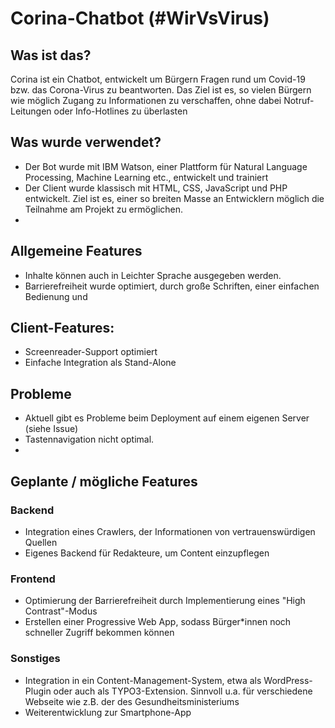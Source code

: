 # Corina-Chatbot (#WirVsVirus)

## Was ist das? 
Corina ist ein Chatbot, entwickelt um Bürgern Fragen rund um Covid-19 bzw. das Corona-Virus zu beantworten. Das Ziel ist es, 
so vielen Bürgern wie möglich Zugang zu Informationen zu verschaffen, ohne dabei Notruf-Leitungen oder Info-Hotlines zu
überlasten

## Was wurde verwendet? 

* Der Bot wurde mit IBM Watson, einer Plattform für Natural Language Processing, Machine Learning etc., entwickelt und trainiert
* Der Client wurde klassisch mit HTML, CSS, JavaScript und PHP entwickelt. Ziel ist es, einer so breiten Masse an Entwicklern
  möglich die Teilnahme am Projekt zu ermöglichen. 
*

## Allgemeine Features
* Inhalte können auch in Leichter Sprache ausgegeben werden. 
* Barrierefreiheit wurde optimiert, durch große Schriften, einer einfachen Bedienung und 


## Client-Features: 
* Screenreader-Support optimiert
* Einfache Integration als Stand-Alone 

## Probleme
* Aktuell gibt es Probleme beim Deployment auf einem eigenen Server (siehe Issue)
* Tastennavigation nicht optimal.
* 

## Geplante / mögliche Features
### Backend
  * Integration eines Crawlers, der Informationen von vertrauenswürdigen Quellen
  * Eigenes Backend für Redakteure, um Content einzupflegen
  
### Frontend
  * Optimierung der Barrierefreiheit durch Implementierung eines "High Contrast"-Modus
  * Erstellen einer Progressive Web App, sodass Bürger*innen noch schneller Zugriff bekommen können
  
### Sonstiges
  * Integration in ein Content-Management-System, etwa als WordPress-Plugin oder auch als TYPO3-Extension. Sinnvoll u.a. für
    verschiedene Webseite wie z.B. der des Gesundheitsministeriums
  * Weiterentwicklung zur Smartphone-App
